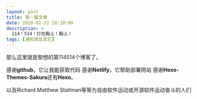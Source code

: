 ```yaml
---
layout: post
title: 第一篇文章
date: 2020-02-22 20:20:00
description: >
  114！514！打在胸上！胸上！
tags: [通知类及其它]
---
```

那么这里就是黎想的第114514个博客了。

感谢**github**，它让我能获取代码
感谢**Netlify**，它帮助部署网站
感谢**Hexo-Themes-Sakura**还有**Hexo**。

以及Richard Matthew Stallman等等为自由软件运动或开源软件运动奋斗的人们